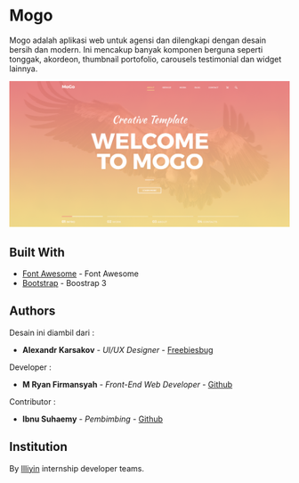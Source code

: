 # Mogo

Mogo adalah aplikasi web untuk agensi dan dilengkapi dengan desain bersih dan modern. Ini mencakup banyak komponen berguna seperti tonggak, akordeon, thumbnail portofolio, carousels testimonial dan widget lainnya.

![alt text](https://github.com/ryansyah19/mogo/blob/master/banner.png)

## Built With

* [Font Awesome](https://fontawesome.com/) - Font Awesome
* [Bootstrap](https://getbootstrap.com/docs/3.3/) - Boostrap 3

## Authors

Desain ini diambil dari :
* **Alexandr Karsakov** - *UI/UX Designer* - [Freebiesbug](https://creativemarket.com/laaqiq)

Developer :
* **M Ryan Firmansyah** - *Front-End Web Developer* - [Github](https://github.com/ryansyah19)

Contributor :
* **Ibnu Suhaemy** - *Pembimbing* - [Github](https://github.com/Ibnusuhaemy/)

## Institution
By [Illiyin](https://github.com/illiyin) internship developer teams.


